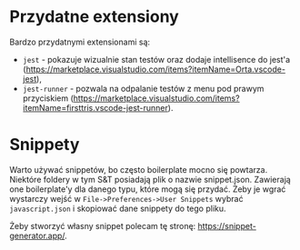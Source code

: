# Przydatne extensiony

Bardzo przydatnymi extensionami są:
- `jest` - pokazuje wizualnie stan testów oraz dodaje intellisence do jest'a (https://marketplace.visualstudio.com/items?itemName=Orta.vscode-jest),
- `jest-runner` - pozwala na odpalanie testów z menu pod prawym przyciskiem (https://marketplace.visualstudio.com/items?itemName=firsttris.vscode-jest-runner).

# Snippety

Warto używać snippetów, bo często boilerplate mocno się powtarza. Niektóre foldery w tym S&T posiadają plik o nazwie snippet.json. Zawierają one boilerplate'y dla danego typu, które mogą się przydać. Żeby je wgrać wystarczy wejść w `File->Preferences->User Snippets` wybrać `javascript.json` i skopiować dane snippety do tego pliku. 

Żeby stworzyć własny snippet polecam tę stronę: https://snippet-generator.app/.